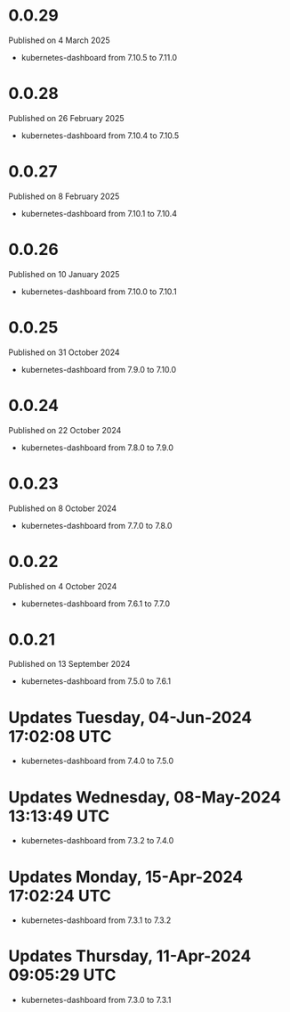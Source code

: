 # 0.0.29

Published on 4 March 2025

- kubernetes-dashboard from 7.10.5 to 7.11.0

# 0.0.28

Published on 26 February 2025

- kubernetes-dashboard from 7.10.4 to 7.10.5

# 0.0.27

Published on 8 February 2025

- kubernetes-dashboard from 7.10.1 to 7.10.4

# 0.0.26

Published on 10 January 2025

- kubernetes-dashboard from 7.10.0 to 7.10.1

# 0.0.25

Published on 31 October 2024

- kubernetes-dashboard from 7.9.0 to 7.10.0

# 0.0.24

Published on 22 October 2024

- kubernetes-dashboard from 7.8.0 to 7.9.0

# 0.0.23

Published on 8 October 2024

- kubernetes-dashboard from 7.7.0 to 7.8.0

# 0.0.22

Published on 4 October 2024

- kubernetes-dashboard from 7.6.1 to 7.7.0

# 0.0.21

Published on 13 September 2024

- kubernetes-dashboard from 7.5.0 to 7.6.1

# Updates Tuesday, 04-Jun-2024 17:02:08 UTC
- kubernetes-dashboard from 7.4.0 to 7.5.0

# Updates Wednesday, 08-May-2024 13:13:49 UTC
- kubernetes-dashboard from 7.3.2 to 7.4.0

# Updates Monday, 15-Apr-2024 17:02:24 UTC
- kubernetes-dashboard from 7.3.1 to 7.3.2

# Updates Thursday, 11-Apr-2024 09:05:29 UTC
- kubernetes-dashboard from 7.3.0 to 7.3.1

